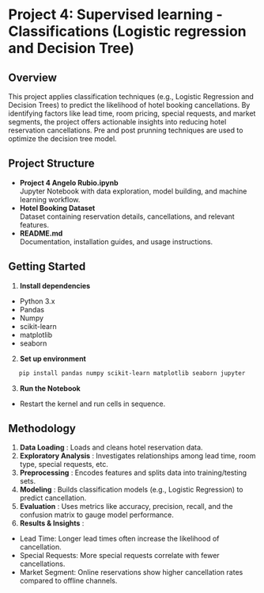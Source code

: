 # Project 4: Supervised learning - Classifications (Logistic regression and Decision Tree)

## Overview
This project applies classification techniques (e.g., Logistic Regression and Decision Trees) to predict the likelihood of hotel booking cancellations. By identifying factors like lead time, room pricing, special requests, and market segments, the project offers actionable insights into reducing hotel reservation cancellations. Pre and post prunning techniques are used to optimize the decision tree model.

## Project Structure
- **Project 4 Angelo Rubio.ipynb**  
  Jupyter Notebook with data exploration, model building, and machine learning workflow.
- **Hotel Booking Dataset**  
  Dataset containing reservation details, cancellations, and relevant features.
- **README.md**  
  Documentation, installation guides, and usage instructions.

## Getting Started
1. **Install dependencies**  
- Python 3.x
- Pandas
- Numpy
- scikit-learn
- matplotlib
- seaborn

2. **Set up environment**
```bash
   pip install pandas numpy scikit-learn matplotlib seaborn jupyter
```

3. **Run the Notebook**
- Restart the kernel and run cells in sequence.

## Methodology
1. **Data Loading** : Loads and cleans hotel reservation data.
2. **Exploratory Analysis** : Investigates relationships among lead time, room type, special requests, etc.
3. **Preprocessing** : Encodes features and splits data into training/testing sets.
4. **Modeling** : Builds classification models (e.g., Logistic Regression) to predict cancellation.
5. **Evaluation** : Uses metrics like accuracy, precision, recall, and the confusion matrix to gauge model performance.
6. **Results & Insights** :
- Lead Time: Longer lead times often increase the likelihood of cancellation.
- Special Requests: More special requests correlate with fewer cancellations.
- Market Segment: Online reservations show higher cancellation rates compared to offline channels.
